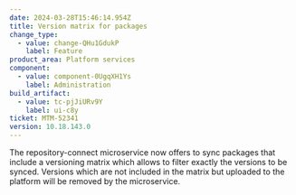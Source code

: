 ```yaml
---
date: 2024-03-28T15:46:14.954Z
title: Version matrix for packages
change_type:
  - value: change-QHu1GdukP
    label: Feature
product_area: Platform services
component:
  - value: component-0UgqXH1Ys
    label: Administration
build_artifact:
  - value: tc-pjJiURv9Y
    label: ui-c8y
ticket: MTM-52341
version: 10.18.143.0
---
```

The repository-connect microservice now offers to sync packages that include a versioning matrix which allows to filter exactly the versions to be synced. Versions which are not included in the matrix but uploaded to the platform will be removed by the microservice. 
